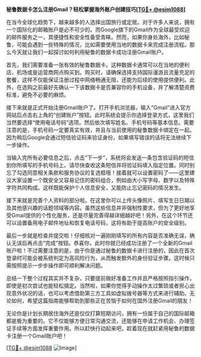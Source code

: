 **秘鲁数据卡怎么注册Gmail？轻松掌握海外账户创建技巧[[TG💪+ @esim1088](https://t.me/s/esim1088)]**

在当今全球化趋势下，越来越多的人选择出国旅行或定居。对于许多人来说，拥有一个国际化的邮箱账户是必不可少的。而Google旗下的Gmail作为全球最受欢迎的邮件服务之一，其便捷性和安全性备受青睐。然而，如果你身处海外，比如秘鲁，可能会遇到一些特殊的情况，比如需要使用当地的数据卡来完成注册流程。那么今天就让我们一起探讨如何利用秘鲁的数据卡成功注册Gmail账户。

首先，我们需要准备一张有效的秘鲁数据卡。这种数据卡通常可以在当地的便利店、机场或是运营商网点购买到。购买时，请确保选择支持国际漫游且流量充足的套餐，这样不仅能保证注册过程中网络畅通无阻，还能为后续的使用提供便利。此外，在选购之前最好先确认一下该数据卡是否兼容你的手机设备，并了解清楚资费标准，避免不必要的麻烦。

接下来就是正式开始注册Gmail账户了。打开手机浏览器，输入“Gmail”进入官方网站后点击右上角的“创建账户”按钮。此时系统会提示你选择登录方式，这里我们当然要选择“使用电话号码”选项。然后依次填写姓名、手机号码等基本信息。需要注意的是，手机号码一定要真实有效，并且与当前使用的秘鲁数据卡绑定在一起。因为稍后Google会通过短信验证码来验证身份，如果填写错误的话将无法继续下一步操作。

当输入完所有必要信息之后，点击“下一步”，系统将会发送一条包含验证码的短信到你所填写的手机号码上。请尽快查收这条短信并将验证码填入指定位置。同时别忘了勾选同意相关条款和服务协议的复选框哦！接着就可以设置密码了——这里建议大家设置一个既安全又容易记住的密码组合，例如由大小写字母、数字以及特殊字符共同构成。这样既能保护个人信息安全，又能防止忘记密码的情况发生。

接下来就是完善个人资料的部分啦。在这里你可以上传头像照片、填写生日日期以及其他感兴趣的话题领域等内容。虽然这些信息并非强制性要求，但为了更好地享受Gmail提供的个性化服务，还是尽量完善得越详细越好吧！另外，在这个环节还可以设置备用电子邮件地址和恢复电话号码，这将有助于提高账户的安全级别。

最后一步就是检查并提交啦！仔细核对一遍刚刚填写的所有内容是否准确无误，确认无误后再点击“完成”按钮。恭喜你，此时你就已经成功注册了一个全新的Gmail账户啦！不过需要注意的是，由于你是通过秘鲁的数据卡进行注册的，因此在首次登录时可能会被系统判定为高风险行为，从而触发额外的身份验证步骤。这时候只需按照提示一步步操作即可顺利解决问题。

总结一下整个过程其实并不复杂，只要提前做好准备工作并且严格按照指引操作，即使是初次尝试也能轻松搞定。当然啦，如果你觉得手动操作太过繁琐或者担心出现意外状况的话，也可以考虑借助第三方工具如虚拟拨号器等方式来进行辅助。无论如何，希望这篇指南能够帮助到那些正在苦恼于如何在国外注册Gmail的朋友！

无论你是计划长期居住海外还是仅仅打算短期访问，拥有一份属于自己的国际邮箱都是极为重要的。它不仅能够方便日常沟通交流，还能够在申请工作机会、办理签证手续等方面发挥重要作用。所以赶快行动起来吧，趁着现在就赶紧用秘鲁的数据卡注册一个Gmail账户吧！

[[TG💪+ @esim1088](https://t.me/s/esim1088) ![Image](https://i.postimg.cc/4NQfJmqS/Snipaste-2025-05-13-00-14-12.png)]